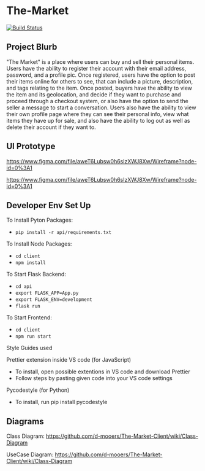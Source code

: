 # The-Market

[![Build Status](https://www.travis-ci.com/d-mooers/The-Market-Client.svg?branch=development)](https://www.travis-ci.com/d-mooers/The-Market-Client)

## Project Blurb

"The Market" is a place where users can buy and sell their personal items. Users have the ability to register their account with their email address, password, and a profile pic. Once registered, users have the option to post their items online for others to see, that can include a picture, description, and tags relating to the item. Once posted, buyers have the ability to view the item and its geolocation, and decide if they want to purchase and proceed through a checkout system, or also have the option to send the seller a message to start a conversation. Users also have the ability to view their own profile page where they can see their personal info, view what items they have up for sale, and also have the ability to log out as well as delete their account if they want to. 


## UI Prototype
https://www.figma.com/file/aweT6Lubsw0h6slzXWJ8Xw/Wireframe?node-id=0%3A1

https://www.figma.com/file/aweT6Lubsw0h6slzXWJ8Xw/Wireframe?node-id=0%3A1

## Developer Env Set Up

To Install Pyton Packages: 
 - `pip install -r api/requirements.txt`

To Install Node Packages:
- `cd client`
- `npm install`

To Start Flask Backend:
 - `cd api`
 - `export FLASK_APP=App.py`
 - `export FLASK_ENV=development`
 - `flask run`

To Start Frontend:
- `cd client`
- `npm run start`

Style Guides used

Prettier extension inside VS code (for JavaScript)
- To install, open possible extentions in VS code and download Prettier
- Follow steps by pasting given code into your VS code settings

Pycodestyle (for Python)
- To install, run pip install pycodestyle



## Diagrams

Class Diagram: https://github.com/d-mooers/The-Market-Client/wiki/Class-Diagram

UseCase Diagram: https://github.com/d-mooers/The-Market-Client/wiki/Class-Diagram
